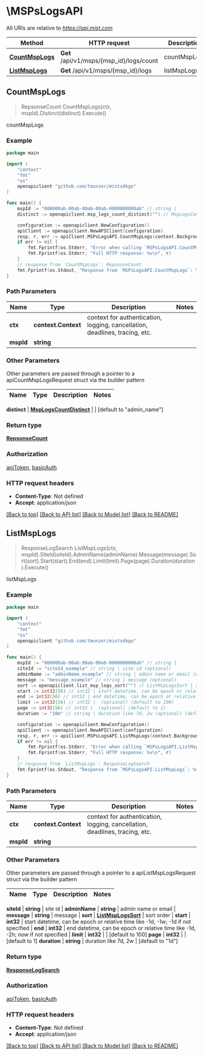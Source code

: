# \MSPsLogsAPI

All URIs are relative to *https://api.mist.com*

Method | HTTP request | Description
------------- | ------------- | -------------
[**CountMspLogs**](MSPsLogsAPI.md#CountMspLogs) | **Get** /api/v1/msps/{msp_id}/logs/count | countMspLogs
[**ListMspLogs**](MSPsLogsAPI.md#ListMspLogs) | **Get** /api/v1/msps/{msp_id}/logs | listMspLogs



## CountMspLogs

> RepsonseCount CountMspLogs(ctx, mspId).Distinct(distinct).Execute()

countMspLogs



### Example

```go
package main

import (
	"context"
	"fmt"
	"os"
	openapiclient "github.com/tmunzer/mistsdkgo"
)

func main() {
	mspId := "000000ab-00ab-00ab-00ab-0000000000ab" // string | 
	distinct := openapiclient.msp_logs_count_distinct("") // MspLogsCountDistinct |  (optional) (default to "admin_name")

	configuration := openapiclient.NewConfiguration()
	apiClient := openapiclient.NewAPIClient(configuration)
	resp, r, err := apiClient.MSPsLogsAPI.CountMspLogs(context.Background(), mspId).Distinct(distinct).Execute()
	if err != nil {
		fmt.Fprintf(os.Stderr, "Error when calling `MSPsLogsAPI.CountMspLogs``: %v\n", err)
		fmt.Fprintf(os.Stderr, "Full HTTP response: %v\n", r)
	}
	// response from `CountMspLogs`: RepsonseCount
	fmt.Fprintf(os.Stdout, "Response from `MSPsLogsAPI.CountMspLogs`: %v\n", resp)
}
```

### Path Parameters


Name | Type | Description  | Notes
------------- | ------------- | ------------- | -------------
**ctx** | **context.Context** | context for authentication, logging, cancellation, deadlines, tracing, etc.
**mspId** | **string** |  | 

### Other Parameters

Other parameters are passed through a pointer to a apiCountMspLogsRequest struct via the builder pattern


Name | Type | Description  | Notes
------------- | ------------- | ------------- | -------------

 **distinct** | [**MspLogsCountDistinct**](MspLogsCountDistinct.md) |  | [default to &quot;admin_name&quot;]

### Return type

[**RepsonseCount**](RepsonseCount.md)

### Authorization

[apiToken](../README.md#apiToken), [basicAuth](../README.md#basicAuth)

### HTTP request headers

- **Content-Type**: Not defined
- **Accept**: application/json

[[Back to top]](#) [[Back to API list]](../README.md#documentation-for-api-endpoints)
[[Back to Model list]](../README.md#documentation-for-models)
[[Back to README]](../README.md)


## ListMspLogs

> ResponseLogSearch ListMspLogs(ctx, mspId).SiteId(siteId).AdminName(adminName).Message(message).Sort(sort).Start(start).End(end).Limit(limit).Page(page).Duration(duration).Execute()

listMspLogs



### Example

```go
package main

import (
	"context"
	"fmt"
	"os"
	openapiclient "github.com/tmunzer/mistsdkgo"
)

func main() {
	mspId := "000000ab-00ab-00ab-00ab-0000000000ab" // string | 
	siteId := "siteId_example" // string | site id (optional)
	adminName := "adminName_example" // string | admin name or email (optional)
	message := "message_example" // string | message (optional)
	sort := openapiclient.list_msp_logs_sort("") // ListMspLogsSort | sort order (optional)
	start := int32(56) // int32 | start datetime, can be epoch or relative time like -1d, -1w; -1d if not specified (optional)
	end := int32(56) // int32 | end datetime, can be epoch or relative time like -1d, -2h; now if not specified (optional)
	limit := int32(56) // int32 |  (optional) (default to 100)
	page := int32(56) // int32 |  (optional) (default to 1)
	duration := "10m" // string | duration like 7d, 2w (optional) (default to "1d")

	configuration := openapiclient.NewConfiguration()
	apiClient := openapiclient.NewAPIClient(configuration)
	resp, r, err := apiClient.MSPsLogsAPI.ListMspLogs(context.Background(), mspId).SiteId(siteId).AdminName(adminName).Message(message).Sort(sort).Start(start).End(end).Limit(limit).Page(page).Duration(duration).Execute()
	if err != nil {
		fmt.Fprintf(os.Stderr, "Error when calling `MSPsLogsAPI.ListMspLogs``: %v\n", err)
		fmt.Fprintf(os.Stderr, "Full HTTP response: %v\n", r)
	}
	// response from `ListMspLogs`: ResponseLogSearch
	fmt.Fprintf(os.Stdout, "Response from `MSPsLogsAPI.ListMspLogs`: %v\n", resp)
}
```

### Path Parameters


Name | Type | Description  | Notes
------------- | ------------- | ------------- | -------------
**ctx** | **context.Context** | context for authentication, logging, cancellation, deadlines, tracing, etc.
**mspId** | **string** |  | 

### Other Parameters

Other parameters are passed through a pointer to a apiListMspLogsRequest struct via the builder pattern


Name | Type | Description  | Notes
------------- | ------------- | ------------- | -------------

 **siteId** | **string** | site id | 
 **adminName** | **string** | admin name or email | 
 **message** | **string** | message | 
 **sort** | [**ListMspLogsSort**](ListMspLogsSort.md) | sort order | 
 **start** | **int32** | start datetime, can be epoch or relative time like -1d, -1w; -1d if not specified | 
 **end** | **int32** | end datetime, can be epoch or relative time like -1d, -2h; now if not specified | 
 **limit** | **int32** |  | [default to 100]
 **page** | **int32** |  | [default to 1]
 **duration** | **string** | duration like 7d, 2w | [default to &quot;1d&quot;]

### Return type

[**ResponseLogSearch**](ResponseLogSearch.md)

### Authorization

[apiToken](../README.md#apiToken), [basicAuth](../README.md#basicAuth)

### HTTP request headers

- **Content-Type**: Not defined
- **Accept**: application/json

[[Back to top]](#) [[Back to API list]](../README.md#documentation-for-api-endpoints)
[[Back to Model list]](../README.md#documentation-for-models)
[[Back to README]](../README.md)

